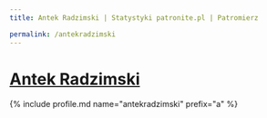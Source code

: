 ```yaml
---
title: Antek Radzimski | Statystyki patronite.pl | Patromierz

permalink: /antekradzimski
---
```


# [Antek Radzimski](https://patronite.pl/antekradzimski)

{% include profile.md name="antekradzimski" prefix="a" %}
